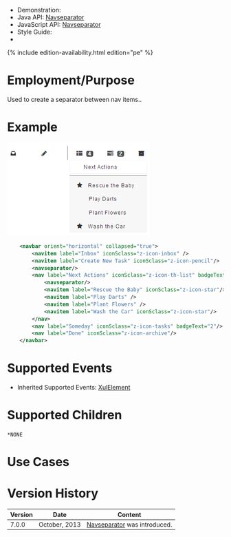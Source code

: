 
- Demonstration:
- Java API:
  [Navseparator](http://www.zkoss.org/javadoc/latest/zk/org/zkoss/zkmax/zul/Navseparator.html)
- JavaScript API:
  [Navseparator](http://www.zkoss.org/javadoc/latest/jsdoc/zkmax/nav/Navseparator.html)
- Style Guide:
- <!--REQUIRED ZK EDITION: PE -->
{% include edition-availability.html edition="pe" %}

# Employment/Purpose

Used to create a separator between nav items..

# Example

![](/zk_component_ref/images/ZKComRef_Navseparator.png)

```xml
    <navbar orient="horizontal" collapsed="true">
        <navitem label="Inbox" iconSclass="z-icon-inbox" />
        <navitem label="Create New Task" iconSclass="z-icon-pencil"/>
        <navseparator/>
        <nav label="Next Actions" iconSclass="z-icon-th-list" badgeText="4">
            <navseparator/>
            <navitem label="Rescue the Baby" iconSclass="z-icon-star"/>
            <navitem label="Play Darts" />
            <navitem label="Plant Flowers" />
            <navitem label="Wash the Car" iconSclass="z-icon-star"/>
        </nav>
        <nav label="Someday" iconSclass="z-icon-tasks" badgeText="2"/>
        <nav label="Done" iconSclass="z-icon-archive"/>
    </navbar>
```

# Supported Events

- Inherited Supported Events: [ XulElement]({{site.baseurl}}/zk_component_ref/xulelement#Supported_Events)

# Supported Children

`*NONE`

# Use Cases

# Version History



| Version | Date          | Content                                                                                                      |
|---------|---------------|--------------------------------------------------------------------------------------------------------------|
| 7.0.0   | October, 2013 | [Navseparator](http://www.zkoss.org/javadoc/latest/zk/org/zkoss/zkmax/zul/Navseparator.html) was introduced. |


